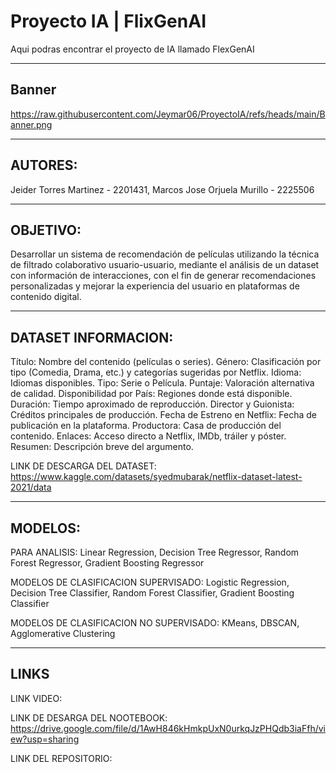 # Proyecto IA | FlixGenAI
Aqui podras encontrar el proyecto de IA llamado FlexGenAI

-------------------------------------------------------------------------------------------------------------------------------------------------------------------------------------------------------------------------------

## Banner
https://raw.githubusercontent.com/Jeymar06/ProyectoIA/refs/heads/main/Banner.png

-------------------------------------------------------------------------------------------------------------------------------------------------------------------------------------------------------------------------------

## AUTORES: 

Jeider Torres Martinez - 2201431, Marcos Jose Orjuela Murillo - 2225506

-------------------------------------------------------------------------------------------------------------------------------------------------------------------------------------------------------------------------------

## OBJETIVO: 

Desarrollar un sistema de recomendación de películas utilizando la técnica de filtrado colaborativo usuario-usuario, mediante el análisis de un dataset con información de interacciones, con el fin de generar recomendaciones personalizadas y mejorar la experiencia del usuario en plataformas de contenido digital.

-------------------------------------------------------------------------------------------------------------------------------------------------------------------------------------------------------------------------------

## DATASET INFORMACION: 

Título: Nombre del contenido (películas o series).
Género: Clasificación por tipo (Comedia, Drama, etc.) y categorías sugeridas por Netflix.
Idioma: Idiomas disponibles.
Tipo: Serie o Película.
Puntaje: Valoración alternativa de calidad.
Disponibilidad por País: Regiones donde está disponible.
Duración: Tiempo aproximado de reproducción.
Director y Guionista: Créditos principales de producción.
Fecha de Estreno en Netflix: Fecha de publicación en la plataforma.
Productora: Casa de producción del contenido.
Enlaces: Acceso directo a Netflix, IMDb, tráiler y póster.
Resumen: Descripción breve del argumento.

LINK DE DESCARGA DEL DATASET: https://www.kaggle.com/datasets/syedmubarak/netflix-dataset-latest-2021/data

-------------------------------------------------------------------------------------------------------------------------------------------------------------------------------------------------------------------------------

## MODELOS:

PARA ANALISIS: Linear Regression, Decision Tree Regressor, Random Forest Regressor, Gradient Boosting Regressor

MODELOS DE CLASIFICACION SUPERVISADO: Logistic Regression, Decision Tree Classifier, Random Forest Classifier, Gradient Boosting Classifier

MODELOS DE CLASIFICACION NO SUPERVISADO: KMeans, DBSCAN, Agglomerative Clustering

-------------------------------------------------------------------------------------------------------------------------------------------------------------------------------------------------------------------------------
## LINKS

LINK VIDEO: 

LINK DE DESARGA DEL NOOTEBOOK: https://drive.google.com/file/d/1AwH846kHmkpUxN0urkqJzPHQdb3iaFfh/view?usp=sharing

LINK DEL REPOSITORIO:
